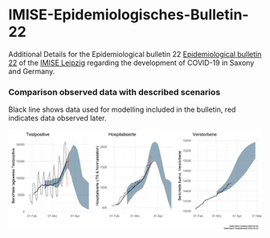 # IMISE-Epidemiologisches-Bulletin-22

Additional Details for the Epidemiological bulletin 22 [ Epidemiological bulletin 22](https://www.imise.uni-leipzig.de/sites/www.imise.uni-leipzig.de/files/files/uploads/Medien/bulletin22_covid19_sachsens_2021_03-21_website.pdf) of the [IMISE Leipzig](https://www.imise.uni-leipzig.de/) regarding the development of COVID-19 in Saxony and Germany.


### Comparison observed data with described scenarios

Black line shows data used for modelling included in the bulletin, red indicates data observed later.

![](results/b22git_s01_5v4_22-03-21.jpeg "Update scenarios vs observation")
